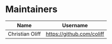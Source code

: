 # Maintainers

| Name            | Username                  |
| --------------- | ------------------------- |
| Christian Oliff | https://github.com/coliff |
